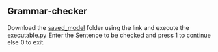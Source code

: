 ## Grammar-checker


Download the [saved_model](https://drive.google.com/drive/folders/1gBtM3ifYsrZ70ZmNW1hj-pb-dxvd2n3b?usp=sharing) folder using the link and execute the executable.py
Enter the Sentence to be checked and press 1 to continue else 0 to exit.
